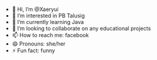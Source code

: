 - 👋 Hi, I’m @Xaeryui
- 👀 I’m interested in PB Talusig
- 🌱 I’m currently learning Java
- 💞️ I’m looking to collaborate on any educational projects
- 📫 How to reach me: facebook 
- 😄 Pronouns: she/her
- ⚡ Fun fact: funny

<!---
Xaeryui/Xaeryui is a ✨ special ✨ repository because its `README.md` (this file) appears on your GitHub profile.
You can click the Preview link to take a look at your changes.
--->
